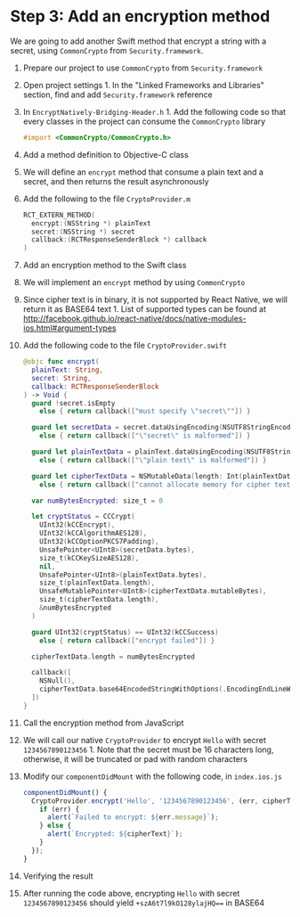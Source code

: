 # Step 3: Add an encryption method

We are going to add another Swift method that encrypt a string with a secret, using `CommonCrypto` from `Security.framework`.

1. Prepare our project to use `CommonCrypto` from `Security.framework`
  1. Open project settings
    1. In the "Linked Frameworks and Libraries" section, find and add `Security.framework` reference
  3. In `EncryptNatively-Bridging-Header.h`
    1. Add the following code so that every classes in the project can consume the `CommonCrypto` library
    
       ```objective-c
       #import <CommonCrypto/CommonCrypto.h>
       ```

2. Add a method definition to Objective-C class
  1. We will define an `encrypt` method that consume a plain text and a secret, and then returns the result asynchronously
  2. Add the following to the file `CryptoProvider.m`

     ```objective-c
     RCT_EXTERN_METHOD(
       encrypt:(NSString *) plainText
       secret:(NSString *) secret
       callback:(RCTResponseSenderBlock *) callback
     )
     ```

3. Add an encryption method to the Swift class
  1. We will implement an `encrypt` method by using `CommonCrypto`
  2. Since cipher text is in binary, it is not supported by React Native, we will return it as BASE64 text
    1. List of supported types can be found at http://facebook.github.io/react-native/docs/native-modules-ios.html#argument-types
  3. Add the following code to the file `CryptoProvider.swift`

     ```swift
     @objc func encrypt(
       plainText: String,
       secret: String,
       callback: RCTResponseSenderBlock
     ) -> Void {
       guard !secret.isEmpty
         else { return callback(["must specify \"secret\""]) }

       guard let secretData = secret.dataUsingEncoding(NSUTF8StringEncoding)
         else { return callback(["\"secret\" is malformed"]) }

       guard let plainTextData = plainText.dataUsingEncoding(NSUTF8StringEncoding)
         else { return callback(["\"plain text\" is malformed"]) }

       guard let cipherTextData = NSMutableData(length: Int(plainTextData.length) + kCCBlockSizeAES128)
         else { return callback(["cannot allocate memory for cipher text"]) }

       var numBytesEncrypted: size_t = 0

       let cryptStatus = CCCrypt(
         UInt32(kCCEncrypt),
         UInt32(kCCAlgorithmAES128),
         UInt32(kCCOptionPKCS7Padding),
         UnsafePointer<UInt8>(secretData.bytes),
         size_t(kCCKeySizeAES128),
         nil,
         UnsafePointer<UInt8>(plainTextData.bytes),
         size_t(plainTextData.length),
         UnsafeMutablePointer<UInt8>(cipherTextData.mutableBytes),
         size_t(cipherTextData.length),
         &numBytesEncrypted
       )

       guard UInt32(cryptStatus) == UInt32(kCCSuccess)
         else { return callback(["encrypt failed"]) }

       cipherTextData.length = numBytesEncrypted

       callback([
         NSNull(),
         cipherTextData.base64EncodedStringWithOptions(.EncodingEndLineWithLineFeed)
       ])
     }
     ```

4. Call the encryption method from JavaScript
  1. We will call our native `CryptoProvider` to encrypt `Hello` with secret `1234567890123456`
    1. Note that the secret must be 16 characters long, otherwise, it will be truncated or pad with random characters
  2. Modify our `componentDidMount` with the following code, in `index.ios.js`

     ```javascript
     componentDidMount() {
       CryptoProvider.encrypt('Hello', '1234567890123456', (err, cipherText) => {
         if (err) {
           alert(`Failed to encrypt: ${err.message}`);
         } else {
           alert(`Encrypted: ${cipherText}`);
         }
       });
     }
     ```

5. Verifying the result
  1. After running the code above, encrypting `Hello` with secret `1234567890123456` should yield `+szA6t7l9kO128ylajHQ==` in BASE64
